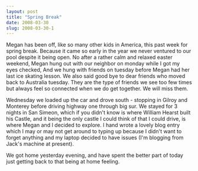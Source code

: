 ```yaml
---
layout: post
title: "Spring Break"
date: 2008-03-30
slug: 2008-03-30-1
---
```


Megan has been off, like so many other kids in America, this past week for spring break.  Because it came so early in the year we never ventured to our pool despite it being open.  No after  a rather calm and relaxed easter weekend, Megan hung out with our neighbor on monday while I got my eyes checked,  And we hung with friends on tuesday before Megan had her last ice skating lesson.  We also said good bye to dear friends who moved back to Australia tuesday.  They are the type of friends we see too few times but always feel so connected when we do get together.  We will miss them.

 Wednesday we loaded up the car and drove south - stopping in Gilroy and Monterey before driving highway one through big sur.  We stayed for 3 nights in San Simeon, which if you didn&apos;t know is where William Hearst built his Castle, and it being the only castle I could think of that I could drive, is where Megan and I decided to explore.  I hand wrote a lovely blog entry which I may or may not get around to typing up because I didn&apos;t want to forget anything and my laptop decided to have issues (I&apos;m blogging from Jack&apos;s machine at present).  

We got home yesterday evening, and have spent the better part of today just getting back to that being at home feeling.
